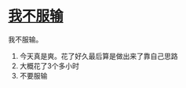 # [我不服输](https://github.com/yihong0618/gitblog/issues/79)

我不服输。
1. 今天真是爽。花了好久最后算是做出来了靠自己思路
2. 大概花了3个多小时
3. 不要服输
